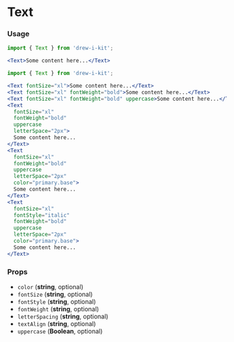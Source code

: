 # Text

### Usage

```jsx
import { Text } from 'drew-i-kit';

<Text>Some content here...</Text>
```

```jsx
import { Text } from 'drew-i-kit';

<Text fontSize="xl">Some content here...</Text>
<Text fontSize="xl" fontWeight="bold">Some content here...</Text>
<Text fontSize="xl" fontWeight="bold" uppercase>Some content here...</Text>
<Text
  fontSize="xl"
  fontWeight="bold"
  uppercase
  letterSpace="2px">
  Some content here...
</Text>
<Text
  fontSize="xl"
  fontWeight="bold"
  uppercase
  letterSpace="2px"
  color="primary.base">
  Some content here...
</Text>
<Text
  fontSize="xl"
  fontStyle="italic"
  fontWeight="bold"
  uppercase
  letterSpace="2px"
  color="primary.base">
  Some content here...
</Text>
```

### Props

- `color` (**string**, optional)
- `fontSize` (**string**, optional)
- `fontStyle` (**string**, optional)
- `fontWeight` (**string**, optional)
- `letterSpacing` (**string**, optional)
- `textAlign` (**string**, optional)
- `uppercase` (**Boolean**, optional)